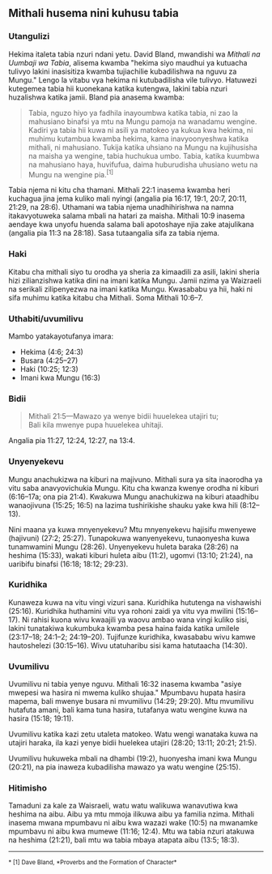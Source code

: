 ## Mithali husema nini kuhusu tabia

### Utangulizi

Hekima italeta tabia nzuri ndani yetu. David Bland, mwandishi wa _Mithali na Uumbaji wa Tabia_, alisema kwamba "hekima siyo maudhui ya kutuacha tulivyo lakini inasisitiza kwamba tujiachilie kubadilishwa na nguvu za Mungu." Lengo la vitabu vya hekima ni kutubadilisha vile tulivyo. Hatuwezi kutegemea tabia hii kuonekana katika kutengwa, lakini tabia nzuri huzalishwa katika jamii. Bland pia anasema kwamba:

> Tabia, nguzo hiyo ya fadhila inayoumbwa katika tabia, ni zao la mahusiano binafsi ya mtu na Mungu pamoja na wanadamu wengine. Kadiri ya tabia hii kuwa ni asili ya matokeo ya kukua kwa hekima, ni muhimu kutambua kwamba hekima, kama inavyoonyeshwa katika mithali, ni mahusiano. Tukija katika uhsiano na Mungu na kujihusisha na maisha ya wengine, tabia huchukua umbo. Tabia, katika kuumbwa na mahusiano haya, huvifufua, daima huburudisha uhusiano wetu na Mungu na wengine pia.<sup>[1]</sup>

Tabia njema ni kitu cha thamani. Mithali 22:1 inasema kwamba heri kuchagua jina jema kuliko mali nyingi (angalia pia 16:17, 19:1, 20:7, 20:11, 21:29, na 28:6). Uthamani wa tabia njema unadhihirishwa na namna itakavyotuweka salama mbali na hatari za maisha. Mithali 10:9 inasema aendaye kwa unyofu huenda salama bali apotoshaye njia zake atajulikana (angalia pia 11:3 na 28:18). Sasa tutaangalia sifa za tabia njema.

### Haki

Kitabu cha mithali siyo tu orodha ya sheria za kimaadili za asili, lakini sheria hizi zilianzishwa katika dini na imani katika Mungu. Jamii nzima ya Waizraeli na serikali zilipenyezwa na imani katika Mungu. Kwasababu ya hii, haki ni sifa muhimu katika kitabu cha Mithali. Soma Mithali 10:6–7.

### Uthabiti/uvumilivu

Mambo yatakayotufanya imara:

* Hekima (4:6; 24:3)
* Busara (4:25–27) 
* Haki (10:25; 12:3)
* Imani kwa Mungu (16:3)

### Bidii

> Mithali 21:5—Mawazo ya wenye bidii huuelekea utajiri tu;  
> Bali kila mwenye pupa huuelekea uhitaji.

Angalia pia 11:27, 12:24, 12:27, na 13:4.

### Unyenyekevu

Mungu anachukizwa na kiburi na majivuno. Mithali sura ya sita inaorodha ya vitu saba anavyovichukia Mungu. Kitu cha kwanza kwenye orodha ni kiburi (6:16–17a; ona pia 21:4). Kwakuwa Mungu anachukizwa na kiburi ataadhibu wanaojivuna (15:25; 16:5) na lazima tushirikishe shauku yake kwa hili (8:12–13).

Nini maana ya kuwa mnyenyekevu? Mtu mnyenyekevu hajisifu mwenyewe (hajivuni) (27:2; 25:27). Tunapokuwa wanyenyekevu, tunaonyesha kuwa tunamwamini Mungu (28:26). Unyenyekevu huleta baraka (28:26) na heshima (15:33), wakati kiburi huleta aibu (11:2), ugomvi (13:10; 21:24), na uaribifu binafsi (16:18; 18:12; 29:23).

### Kuridhika

Kunaweza kuwa na vitu vingi vizuri sana. Kuridhika hututenga na vishawishi (25:16). Kuridhika huthamini vitu vya rohoni zaidi ya vitu vya mwilini (15:16–17). Ni rahisi kuona wivu kwaajili ya waovu ambao wana vingi kuliko sisi, lakini tunatakiwa kukumbuka kwamba pesa haina faida katika umilele (23:17–18; 24:1–2; 24:19–20). Tujifunze kuridhika, kwasababu wivu kamwe hautoshelezi (30:15–16). Wivu utatuharibu sisi kama hatutaacha (14:30).

### Uvumilivu

Uvumilivu ni tabia yenye nguvu. Mithali 16:32 inasema kwamba "asiye mwepesi wa hasira ni mwema kuliko shujaa." Mpumbavu hupata hasira mapema, bali mwenye busara ni mvumilivu (14:29; 29:20). Mtu mvumilivu hutafuta amani, bali kama tuna hasira, tutafanya watu wengine kuwa na hasira (15:18; 19:11).

Uvumilivu katika kazi zetu utaleta matokeo. Watu wengi wanataka kuwa na utajiri haraka, ila kazi yenye bidii huelekea utajiri (28:20; 13:11; 20:21; 21:5).

Uvumilivu hukuweka mbali na dhambi (19:2), huonyesha imani kwa Mungu (20:21), na pia inaweza kubadilisha mawazo ya watu wengine (25:15).

### Hitimisho

Tamaduni za kale za Waisraeli, watu watu walikuwa wanavutiwa kwa heshima na aibu. Aibu ya mtu mmoja ilikuwa aibu ya familia nzima. Mithali inasema mwana mpumbavu ni aibu kwa wazazi wake (10:5) na mwanamke mpumbavu ni aibu kwa mumewe (11:16; 12:4). Mtu wa tabia nzuri atakuwa na heshima (21:21), bali mtu wa tabia mbaya atapata aibu (13:5; 18:3).

---------------------------------------------------------

<small>
* [1] Dave Bland, *Proverbs and the Formation of Character*
</small>

